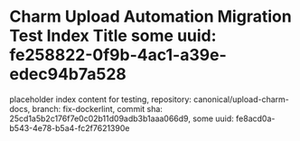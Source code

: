 # Charm Upload Automation Migration Test Index Title some uuid: fe258822-0f9b-4ac1-a39e-edec94b7a528
 placeholder index content for testing,  repository: canonical/upload-charm-docs,  branch: fix-dockerlint,  commit sha: 25cd1a5b2c176f7e0c02b11d09adb3b1aaa066d9,  some uuid: fe8acd0a-b543-4e78-b5a4-fc2f7621390e
